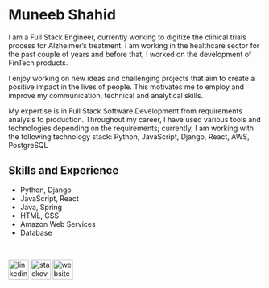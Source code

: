 # Muneeb Shahid

I am a Full Stack Engineer, currently working to digitize the clinical trials process for Alzheimer’s treatment. I am working in the healthcare sector for the past couple of years and before that, I worked on the development of FinTech products.

I enjoy working on new ideas and challenging projects that aim to create a positive impact in the lives of people. This motivates me to employ and improve my communication, technical and analytical skills.

My expertise is in Full Stack Software Development from requirements analysis to production. Throughout my career, I have used various tools and technologies depending on the requirements; currently, I am working with the following technology stack: Python, JavaScript, Django, React, AWS, PostgreSQL

## Skills and Experience
* Python, Django
* JavaScript, React
* Java, Spring
* HTML, CSS
* Amazon Web Services
* Database

<br>

[<img src='https://cdn.jsdelivr.net/npm/simple-icons@3.0.1/icons/linkedin.svg' alt='linkedin' height='40'>](https://www.linkedin.com/in/muneeb-shahid-87b825117/)  [<img src='https://cdn.jsdelivr.net/npm/simple-icons@3.0.1/icons/stackoverflow.svg' alt='stackoverflow' height='40'>](https://stackoverflow.com/users/5891351/muneeb-shahid)  [<img src='https://cdn.jsdelivr.net/npm/simple-icons@3.0.1/icons/icloud.svg' alt='website' height='40'>](https://muneeb-shahid.web.app/#about_me)  

<br>

<!-- ![GitHub stats](https://github-readme-stats.vercel.app/api?username=muneeb706&show_icons=true)   -->

